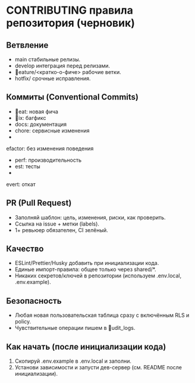 ﻿# CONTRIBUTING  правила репозитория (черновик)

## Ветвление
- main  стабильные релизы.
- develop  интеграция перед релизами.
- eature/<кратко-о-фиче>  рабочие ветки.
- hotfix/<issue>  срочные исправления.

## Коммиты (Conventional Commits)
- eat: новая фича
- ix: багфикс
- docs: документация
- chore: сервисные изменения
- efactor: без изменения поведения
- perf: производительность
- 	est: тесты
- evert: откат

## PR (Pull Request)
- Заполняй шаблон: цель, изменения, риски, как проверить.
- Ссылка на issue + метки (labels).
- 1+ ревьюер обязателен, CI зелёный.

## Качество
- ESLint/Prettier/Husky  добавить при инициализации кода.
- Единые импорт-правила: общее  только через shared/*.
- Никаких секретов/ключей в репозитории (используем .env.local, .env.example).

## Безопасность
- Любая новая пользовательская таблица  сразу с включённым RLS и policy.
- Чувствительные операции  пишем в udit_logs.

## Как начать (после инициализации кода)
1) Скопируй .env.example в .env.local и заполни.
2) Установи зависимости и запусти дев-сервер (см. README после инициализации).
